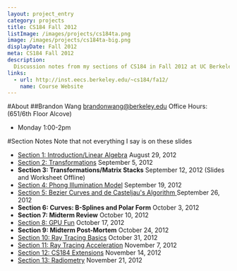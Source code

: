 ```yaml
---
layout: project_entry
category: projects
title: CS184 Fall 2012
listImage: /images/projects/cs184ta.png
image: /images/projects/cs184ta-big.png
displayDate: Fall 2012
meta: CS184 Fall 2012
description:
  Discussion notes from my sections of CS184 in Fall 2012 at UC Berkeley.
links:
  - url: http://inst.eecs.berkeley.edu/~cs184/fa12/
    name: Course Website
---
```

#About
##Brandon Wang
[brandonwang@berkeley.edu](mailto:brandonwang@berkeley.edu)
Office Hours: (651/6th Floor Alcove)
- Monday 1:00-2pm

#Section Notes
Note that not everything I say is on these slides

- [Section 1: Introduction/Linear Algebra](http://s3.brandonwang.net.s3-us-west-1.amazonaws.com/teaching/cs184fa12/s1.html) August 29, 2012
- [Section 2: Transformations](http://s3.brandonwang.net.s3-us-west-1.amazonaws.com/teaching/cs184fa12/s2.html) September 5, 2012
- **Section 3: Transformations/Matrix Stacks** September 12, 2012 (Slides and Worksheet Offline)
- [Section 4: Phong Illumination Model](http://s3.brandonwang.net.s3-us-west-1.amazonaws.com/teaching/cs184fa12/s4.html) September 19, 2012
- [Section 5: Bezier Curves and de Casteljau's Algorithm ](http://s3.brandonwang.net.s3-us-west-1.amazonaws.com/teaching/cs184fa12/s5.html) September 26, 2012
- **Section 6: Curves: B-Splines and Polar Form** October 3, 2012
- **Section 7: Midterm Review** October 10, 2012
- [Section 8: GPU Fun](http://s3.brandonwang.net.s3-us-west-1.amazonaws.com/teaching/cs184fa12/s8.html) October 17, 2012
- **Section 9: Midterm Post-Mortem** October 24, 2012
- [Section 10: Ray Tracing Basics](http://s3.brandonwang.net.s3-us-west-1.amazonaws.com/teaching/cs184fa12/s10.html) October 31, 2012
- [Section 11: Ray Tracing Acceleration](http://s3.brandonwang.net.s3-us-west-1.amazonaws.com/teaching/cs184fa12/s11.html) November 7, 2012
- [Section 12: CS184 Extensions](http://s3.brandonwang.net.s3-us-west-1.amazonaws.com/teaching/cs184fa12/s12.html) November 14, 2012
- [Section 13: Radiometry](http://s3.brandonwang.net.s3-us-west-1.amazonaws.com/teaching/cs184fa12/s13.html) November 21, 2012
